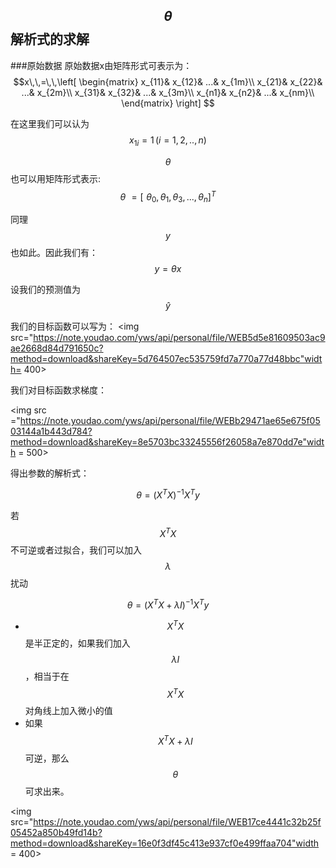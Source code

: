 ## $$\theta$$解析式的求解

###原始数据
原始数据x由矩阵形式可表示为：
$$x\,\,=\,\,\left[ \begin{matrix}
	x_{11}&		x_{12}&		...&		x_{1m}\\
	x_{21}&		x_{22}&		...&		x_{2m}\\
	x_{31}&		x_{32}&		...&		x_{3m}\\
	x_{n1}&		x_{n2}&		...&		x_{nm}\\
\end{matrix} \right] $$

在这里我们可以认为$$x_{1i}= 1 \,(i =1,2,..,n) $$

$$\theta$$也可以用矩阵形式表示: $$\theta \,\,=\left[ \,\,\theta _0, \theta _1,\theta _3,...,\theta _n \right] ^T$$

同理 $$y$$也如此。因此我们有：$$y = \theta x$$

设我们的预测值为$$\hat{y}$$

我们的目标函数可以写为：
<img src="https://note.youdao.com/yws/api/personal/file/WEB5d5e81609503ac9ae2668d84d791650c?method=download&shareKey=5d764507ec535759fd7a770a77d48bbc"width= 400>

我们对目标函数求梯度：

<img src ="https://note.youdao.com/yws/api/personal/file/WEBb29471ae65e675f0503144a1b443d784?method=download&shareKey=8e5703bc33245556f26058a7e870dd7e"width = 500>

得出参数的解析式：

$$\theta = (X^{T}X)^{-1}X^{T}y$$

若$$X^{T}X$$不可逆或者过拟合，我们可以加入$$\lambda$$扰动

$$\theta = (X^{T}X+\lambda I)^{-1}X^{T}y$$

- $$X^{T}X$$是半正定的，如果我们加入$$\lambda I$$，相当于在$$X^{T}X$$对角线上加入微小的值
- 如果$$X^{T}X+\lambda I$$可逆，那么$$\theta$$可求出来。












<img src="https://note.youdao.com/yws/api/personal/file/WEB17ce4441c32b25f05452a850b49fd14b?method=download&shareKey=16e0f3df45c413e937cf0e499ffaa704"width = 400>
